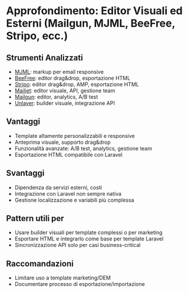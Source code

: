 # Approfondimento: Editor Visuali ed Esterni (Mailgun, MJML, BeeFree, Stripo, ecc.)

## Strumenti Analizzati
- [MJML](https://mjml.io/): markup per email responsive
- [BeeFree](https://beefree.io/templates): editor drag&drop, esportazione HTML
- [Stripo](https://stripo.email/templates/): editor drag&drop, AMP, esportazione HTML
- [Mailjet](https://www.mailjet.com/): editor visuale, API, gestione team
- [Mailgun](https://www.mailgun.com/): editor, analytics, A/B test
- [Unlayer](https://unlayer.com/): builder visuale, integrazione API

## Vantaggi
- Template altamente personalizzabili e responsive
- Anteprima visuale, supporto drag&drop
- Funzionalità avanzate: A/B test, analytics, gestione team
- Esportazione HTML compatibile con Laravel

## Svantaggi
- Dipendenza da servizi esterni, costi
- Integrazione con Laravel non sempre nativa
- Gestione localizzazione e variabili più complessa

## Pattern utili per <nome progetto>
- Usare builder visuali per template complessi o per marketing
- Esportare HTML e integrarlo come base per template Laravel
- Sincronizzazione API solo per casi business-critical

## Raccomandazioni
- Limitare uso a template marketing/DEM
- Documentare processo di esportazione/importazione
